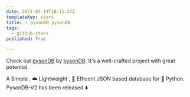 ```yaml
---
date: 2021-07-14T18:11:37Z
templateKey: stars
title: ⭐ pysonDB pysonDB
tags:
  - github-stars
published: True

---
```


Check out [pysonDB](https://github.com/pysonDB/pysonDB) by [pysonDB](https://github.com/pysonDB). It's a well-crafted project with great potential.

A Simple , ☁️ Lightweight ,  💪 Efficent JSON based database for 🐍 Python. PysonDB-V2 has been released ⬇️
